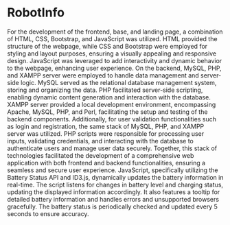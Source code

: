 # RobotInfo
For the development of the frontend, base, and landing page, a combination of HTML, CSS, Bootstrap, and JavaScript was utilized. HTML provided the structure of the webpage, while CSS and Bootstrap were employed for styling and layout purposes, ensuring a visually appealing and responsive design. JavaScript was leveraged to add interactivity and dynamic behavior to the webpage, enhancing user experience.
On the backend, MySQL, PHP, and XAMPP server were employed to handle data management and server-side logic. MySQL served as the relational database management system, storing and organizing the data. PHP facilitated server-side scripting, enabling dynamic content generation and interaction with the database. XAMPP server provided a local development environment, encompassing Apache, MySQL, PHP, and Perl, facilitating the setup and testing of the backend components.
Additionally, for user validation functionalities such as login and registration, the same stack of MySQL, PHP, and XAMPP server was utilized. PHP scripts were responsible for processing user inputs, validating credentials, and interacting with the database to authenticate users and manage user data securely.
Together, this stack of technologies facilitated the development of a comprehensive web application with both frontend and backend functionalities, ensuring a seamless and secure user experience.
JavaScript, specifically utilizing the Battery Status API and ID3.js, dynamically updates the battery information in real-time. The script listens for changes in battery level and charging status, updating the displayed information accordingly. It also features a tooltip for detailed battery information and handles errors and unsupported browsers gracefully. The battery status is periodically checked and updated every 5 seconds to ensure accuracy.

